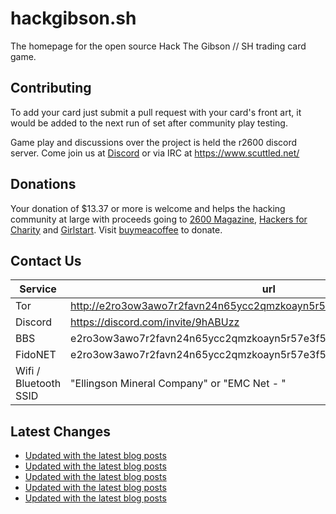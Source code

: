 # hackgibson.sh
The homepage for the open source Hack The Gibson // SH trading card game.


## Contributing

To add your card just submit a pull request with your card's front art, it would be added to the next run of set after community play testing.

Game play and discussions over the project is held the r2600 discord server. Come join us at [Discord](https://discord.com/invite/9hABUzz) or via IRC at https://www.scuttled.net/


## Donations

Your donation of $13.37 or more is welcome and helps the hacking community at large with proceeds going to [2600 Magazine](https://2600.com/), [Hackers for Charity](https://hackersforcharity.org) and [Girlstart](https://girlstart.org).  Visit [buymeacoffee](https://www.buymeacoffee.com/hackgibson.sh) to donate.


## Contact Us

Service | url
-|-
Tor | http://e2ro3ow3awo7r2favn24n65ycc2qmzkoayn5r57e3f56nvjwdcgg32ad.onion
Discord | https://discord.com/invite/9hABUzz
BBS | e2ro3ow3awo7r2favn24n65ycc2qmzkoayn5r57e3f56nvjwdcgg32ad.onion:23
FidoNET | e2ro3ow3awo7r2favn24n65ycc2qmzkoayn5r57e3f56nvjwdcgg32ad.onion:24554
Wifi / Bluetooth SSID | "Ellingson Mineral Company" or "EMC Net - <fidonet address>"

## Latest Changes
<!-- BLOG-POST-LIST:START -->
- [Updated with the latest blog posts](https://github.com/DFW2600/hackgibson.sh/commit/fd3435f17945b0b0e2caf9f4b8f45592309d2955)
- [Updated with the latest blog posts](https://github.com/DFW2600/hackgibson.sh/commit/cc4db0ba01f0f083e14f164af839fbebd83ff056)
- [Updated with the latest blog posts](https://github.com/DFW2600/hackgibson.sh/commit/f02c55ff64e62f33b1a7d2dfc8a3f1d656b35977)
- [Updated with the latest blog posts](https://github.com/DFW2600/hackgibson.sh/commit/6a5814e335d1c65c1418c50ebede7ba52041d2ac)
- [Updated with the latest blog posts](https://github.com/DFW2600/hackgibson.sh/commit/d1eaf6e2211412d581aea0f3ffd49f3d156d8cde)
<!-- BLOG-POST-LIST:END -->
